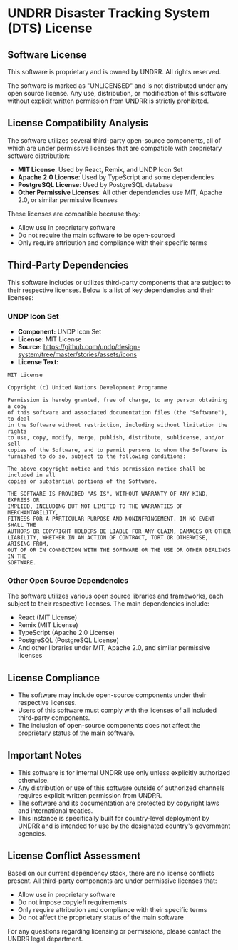 # UNDRR Disaster Tracking System (DTS) License

## Software License
This software is proprietary and is owned by UNDRR. All rights reserved.

The software is marked as "UNLICENSED" and is not distributed under any open source license. Any use, distribution, or modification of this software without explicit written permission from UNDRR is strictly prohibited.

## License Compatibility Analysis
The software utilizes several third-party open-source components, all of which are under permissive licenses that are compatible with proprietary software distribution:

- **MIT License**: Used by React, Remix, and UNDP Icon Set
- **Apache 2.0 License**: Used by TypeScript and some dependencies
- **PostgreSQL License**: Used by PostgreSQL database
- **Other Permissive Licenses**: All other dependencies use MIT, Apache 2.0, or similar permissive licenses

These licenses are compatible because they:
- Allow use in proprietary software
- Do not require the main software to be open-sourced
- Only require attribution and compliance with their specific terms

## Third-Party Dependencies
This software includes or utilizes third-party components that are subject to their respective licenses. Below is a list of key dependencies and their licenses:

### UNDP Icon Set
- **Component:** UNDP Icon Set
- **License:** MIT License
- **Source:** https://github.com/undp/design-system/tree/master/stories/assets/icons
- **License Text:**
```
MIT License

Copyright (c) United Nations Development Programme

Permission is hereby granted, free of charge, to any person obtaining a copy
of this software and associated documentation files (the "Software"), to deal
in the Software without restriction, including without limitation the rights
to use, copy, modify, merge, publish, distribute, sublicense, and/or sell
copies of the Software, and to permit persons to whom the Software is
furnished to do so, subject to the following conditions:

The above copyright notice and this permission notice shall be included in all
copies or substantial portions of the Software.

THE SOFTWARE IS PROVIDED "AS IS", WITHOUT WARRANTY OF ANY KIND, EXPRESS OR
IMPLIED, INCLUDING BUT NOT LIMITED TO THE WARRANTIES OF MERCHANTABILITY,
FITNESS FOR A PARTICULAR PURPOSE AND NONINFRINGEMENT. IN NO EVENT SHALL THE
AUTHORS OR COPYRIGHT HOLDERS BE LIABLE FOR ANY CLAIM, DAMAGES OR OTHER
LIABILITY, WHETHER IN AN ACTION OF CONTRACT, TORT OR OTHERWISE, ARISING FROM,
OUT OF OR IN CONNECTION WITH THE SOFTWARE OR THE USE OR OTHER DEALINGS IN THE
SOFTWARE.
```

### Other Open Source Dependencies
The software utilizes various open source libraries and frameworks, each subject to their respective licenses. The main dependencies include:
- React (MIT License)
- Remix (MIT License)
- TypeScript (Apache 2.0 License)
- PostgreSQL (PostgreSQL License)
- And other libraries under MIT, Apache 2.0, and similar permissive licenses

## License Compliance
- The software may include open-source components under their respective licenses.
- Users of this software must comply with the licenses of all included third-party components.
- The inclusion of open-source components does not affect the proprietary status of the main software.

## Important Notes
- This software is for internal UNDRR use only unless explicitly authorized otherwise.
- Any distribution or use of this software outside of authorized channels requires explicit written permission from UNDRR.
- The software and its documentation are protected by copyright laws and international treaties.
- This instance is specifically built for country-level deployment by UNDRR and is intended for use by the designated country's government agencies.

## License Conflict Assessment
Based on our current dependency stack, there are no license conflicts present. All third-party components are under permissive licenses that:
- Allow use in proprietary software
- Do not impose copyleft requirements
- Only require attribution and compliance with their specific terms
- Do not affect the proprietary status of the main software

For any questions regarding licensing or permissions, please contact the UNDRR legal department.
